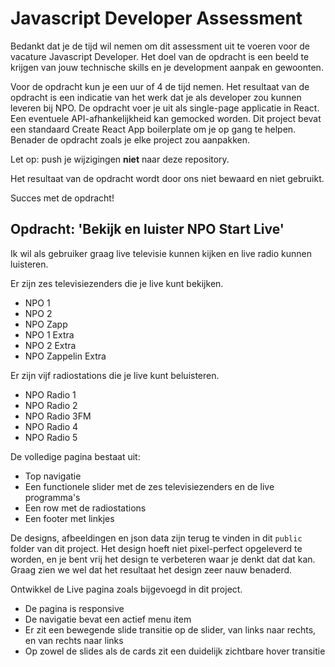 # Javascript Developer Assessment

Bedankt dat je de tijd wil nemen om dit assessment uit te voeren voor de vacature Javascript Developer. Het doel van de opdracht is een beeld te krijgen van jouw technische skills en je development aanpak en gewoonten.

Voor de opdracht kun je een uur of 4 de tijd nemen. Het resultaat van de opdracht is een indicatie van het werk dat je als developer zou kunnen leveren bij NPO. De opdracht voer je uit als single-page applicatie in React. Een eventuele API-afhankelijkheid kan gemocked worden. Dit project bevat een standaard Create React App boilerplate om je op gang te helpen. Benader de opdracht zoals je elke project zou aanpakken.

Let op: push je wijzigingen **niet** naar deze repository.

Het resultaat van de opdracht wordt door ons niet bewaard en niet gebruikt.

Succes met de opdracht!

## Opdracht: 'Bekijk en luister NPO Start Live'

Ik wil als gebruiker graag live televisie kunnen kijken en live radio kunnen luisteren.

Er zijn zes televisiezenders die je live kunt bekijken.

- NPO 1
- NPO 2
- NPO Zapp
- NPO 1 Extra
- NPO 2 Extra
- NPO Zappelin Extra

Er zijn vijf radiostations die je live kunt beluisteren.

- NPO Radio 1
- NPO Radio 2
- NPO Radio 3FM
- NPO Radio 4
- NPO Radio 5

De volledige pagina bestaat uit:

- Top navigatie
- Een functionele slider met de zes televisiezenders en de live programma's
- Een row met de radiostations
- Een footer met linkjes

De designs, afbeeldingen en json data zijn terug te vinden in dit `public` folder van dit project.
Het design hoeft niet pixel-perfect opgeleverd te worden, en je bent vrij het design te verbeteren waar je denkt dat dat kan.
Graag zien we wel dat het resultaat het design zeer nauw benaderd.

Ontwikkel de Live pagina zoals bijgevoegd in dit project.

- De pagina is responsive
- De navigatie bevat een actief menu item
- Er zit een bewegende slide transitie op de slider, van links naar rechts, en van rechts naar links
- Op zowel de slides als de cards zit een duidelijk zichtbare hover transitie
